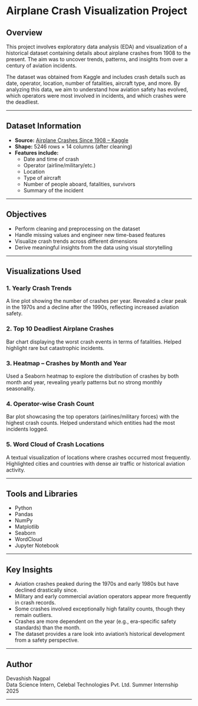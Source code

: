 # Airplane Crash Visualization Project

## Overview

This project involves exploratory data analysis (EDA) and visualization of a historical dataset containing details about airplane crashes from 1908 to the present. The aim was to uncover trends, patterns, and insights from over a century of aviation incidents.

The dataset was obtained from Kaggle and includes crash details such as date, operator, location, number of fatalities, aircraft type, and more. By analyzing this data, we aim to understand how aviation safety has evolved, which operators were most involved in incidents, and which crashes were the deadliest.

---

## Dataset Information

- **Source:** [Airplane Crashes Since 1908 – Kaggle](https://www.kaggle.com/datasets/saurograndi/airplane-crashes-since-1908)
- **Shape:** 5246 rows × 14 columns (after cleaning)
- **Features include:**  
  - Date and time of crash  
  - Operator (airline/military/etc.)  
  - Location  
  - Type of aircraft  
  - Number of people aboard, fatalities, survivors  
  - Summary of the incident  

---

## Objectives

- Perform cleaning and preprocessing on the dataset  
- Handle missing values and engineer new time-based features  
- Visualize crash trends across different dimensions  
- Derive meaningful insights from the data using visual storytelling

---

## Visualizations Used

### 1. Yearly Crash Trends
A line plot showing the number of crashes per year. Revealed a clear peak in the 1970s and a decline after the 1990s, reflecting increased aviation safety.

### 2. Top 10 Deadliest Airplane Crashes
Bar chart displaying the worst crash events in terms of fatalities. Helped highlight rare but catastrophic incidents.

### 3. Heatmap – Crashes by Month and Year
Used a Seaborn heatmap to explore the distribution of crashes by both month and year, revealing yearly patterns but no strong monthly seasonality.

### 4. Operator-wise Crash Count
Bar plot showcasing the top operators (airlines/military forces) with the highest crash counts. Helped understand which entities had the most incidents logged.

### 5. Word Cloud of Crash Locations
A textual visualization of locations where crashes occurred most frequently. Highlighted cities and countries with dense air traffic or historical aviation activity.

---

## Tools and Libraries

- Python
- Pandas
- NumPy
- Matplotlib
- Seaborn
- WordCloud
- Jupyter Notebook

---

## Key Insights

- Aviation crashes peaked during the 1970s and early 1980s but have declined drastically since.
- Military and early commercial aviation operators appear more frequently in crash records.
- Some crashes involved exceptionally high fatality counts, though they remain outliers.
- Crashes are more dependent on the year (e.g., era-specific safety standards) than the month.
- The dataset provides a rare look into aviation’s historical development from a safety perspective.

---

## Author

Devashish Nagpal  
Data Science Intern, Celebal Technologies Pvt. Ltd. 
Summer Internship 2025  

---